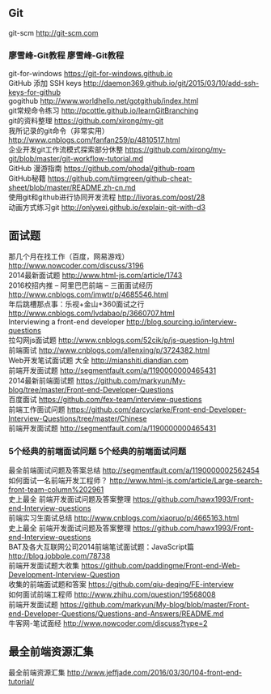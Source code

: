 ## Git

git-scm	http://git-scm.com <br />
### 廖雪峰-Git教程	廖雪峰-Git教程
git-for-windows	https://git-for-windows.github.io <br />
GitHub 添加 SSH keys	http://daemon369.github.io/git/2015/03/10/add-ssh-keys-for-github <br />
gogithub	http://www.worldhello.net/gotgithub/index.html <br />
git常规命令练习	http://pcottle.github.io/learnGitBranching <br />
git的资料整理	https://github.com/xirong/my-git <br />
我所记录的git命令（非常实用）	http://www.cnblogs.com/fanfan259/p/4810517.html <br />
企业开发git工作流模式探索部分休整	https://github.com/xirong/my-git/blob/master/git-workflow-tutorial.md <br />
GitHub 漫游指南	https://github.com/phodal/github-roam <br />
GitHub秘籍	https://github.com/tiimgreen/github-cheat-sheet/blob/master/README.zh-cn.md <br />
使用git和github进行协同开发流程	http://livoras.com/post/28 <br />
动画方式练习git	http://onlywei.github.io/explain-git-with-d3 <br />


## 面试题

那几个月在找工作（百度，网易游戏）	http://www.nowcoder.com/discuss/3196 <br />
2014最新面试题	http://www.html-js.com/article/1743 <br />
2016校招内推 – 阿里巴巴前端 – 三面面试经历	http://www.cnblogs.com/imwtr/p/4685546.html <br />
年后跳槽那点事：乐视+金山+360面试之行	http://www.cnblogs.com/lvdabao/p/3660707.html <br />
Interviewing a front-end developer	http://blog.sourcing.io/interview-questions <br />
拉勾网js面试题	http://www.cnblogs.com/52cik/p/js-question-lg.html <br />
前端面试	http://www.cnblogs.com/allenxing/p/3724382.html <br />
Web开发笔试面试题 大全	http://mianshiti.diandian.com <br />
前端开发面试题	http://segmentfault.com/a/1190000000465431 <br />
2014最新前端面试题	https://github.com/markyun/My-blog/tree/master/Front-end-Developer-Questions <br />
百度面试	https://github.com/fex-team/interview-questions <br />
前端工作面试问题	https://github.com/darcyclarke/Front-end-Developer-Interview-Questions/tree/master/Chinese <br />
前端开发面试题	http://segmentfault.com/a/1190000000465431 <br />

### 5个经典的前端面试问题	5个经典的前端面试问题 <br />

最全前端面试问题及答案总结	http://segmentfault.com/a/1190000002562454 <br />
如何面试一名前端开发工程师？	http://www.html-js.com/article/Large-search-front-team-column%202961 <br />
史上最全 前端开发面试问题及答案整理	https://github.com/hawx1993/Front-end-Interview-questions <br />
前端实习生面试总结	http://www.cnblogs.com/xiaoruo/p/4665163.html <br />
史上最全 前端开发面试问题及答案整理	https://github.com/hawx1993/Front-end-Interview-questions <br />
BAT及各大互联网公司2014前端笔试面试题：JavaScript篇	http://blog.jobbole.com/78738 <br />
前端开发面试题大收集	https://github.com/paddingme/Front-end-Web-Development-Interview-Question <br />
收集的前端面试题和答案	https://github.com/qiu-deqing/FE-interview <br />
如何面试前端工程师	http://www.zhihu.com/question/19568008 <br />
前端开发面试题	https://github.com/markyun/My-blog/blob/master/Front-end-Developer-Questions/Questions-and-Answers/README.md <br />
牛客网-笔试面经	http://www.nowcoder.com/discuss?type=2 <br />

## 最全前端资源汇集
最全前端资源汇集 http://www.jeffjade.com/2016/03/30/104-front-end-tutorial/  <br />

